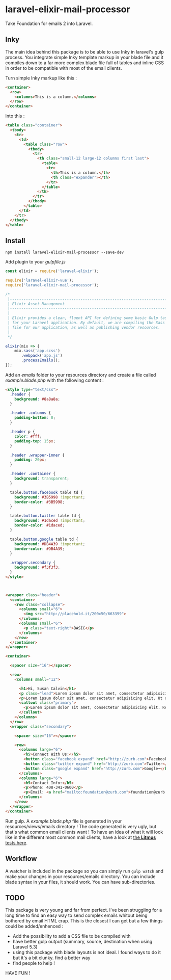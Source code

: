 # laravel-elixir-mail-processor
Take Foundation for emails 2 into Laravel.

## Inky
The main idea behind this package is to be able to use Inky in laravel's gulp process. You integrate simple Inky template markup in your blade file and it compiles down to a far more complex blade file full of tables and inline CSS in order to be compatible with most of the email clients.

Turn simple Inky markup like this :
```html
<container>
  <row>
    <columns>This is a column.</columns>
  </row>
</container>
```

Into this :
```html
<table class="container">
  <tbody>
    <tr>
      <td>
        <table class="row">
          <tbody>
            <tr>
              <th class="small-12 large-12 columns first last">
                <table>
                  <tr>
                    <th>This is a column.</th>
                    <th class="expander"></th>
                  </tr>
                </table>
              </th>
            </tr>
          </tbody>
        </table>
      </td>
    </tr>
  </tbody>
</table>
```

## Install
```
npm install laravel-elixir-mail-processor --save-dev
```

Add plugin to your *gulpfile.js*

```javascript
const elixir = require('laravel-elixir');

require('laravel-elixir-vue');
require('laravel-elixir-mail-processor');

/*
 |--------------------------------------------------------------------------
 | Elixir Asset Management
 |--------------------------------------------------------------------------
 |
 | Elixir provides a clean, fluent API for defining some basic Gulp tasks
 | for your Laravel application. By default, we are compiling the Sass
 | file for our application, as well as publishing vendor resources.
 |
 */

elixir(mix => {
    mix.sass('app.scss')
       .webpack('app.js')
       .processEmails();
});
```

Add an *emails* folder to your resources directory and create a file called *example.blade.php* with the following content :

```html
<style type="text/css">
  .header {
    background: #8a8a8a;
  }

  .header .columns {
    padding-bottom: 0;
  }

  .header p {
    color: #fff;
    padding-top: 15px;
  }

  .header .wrapper-inner {
    padding: 20px;
  }

  .header .container {
    background: transparent;
  }

  table.button.facebook table td {
    background: #3B5998 !important;
    border-color: #3B5998;
  }

  table.button.twitter table td {
    background: #1daced !important;
    border-color: #1daced;
  }

  table.button.google table td {
    background: #DB4A39 !important;
    border-color: #DB4A39;
  }

  .wrapper.secondary {
    background: #f3f3f3;
  }
</style>



<wrapper class="header">
  <container>
    <row class="collapse">
      <columns small="6">
        <img src="http://placehold.it/200x50/663399">
      </columns>
      <columns small="6">
        <p class="text-right">BASIC</p>
      </columns>
    </row>
  </container>
</wrapper>

<container>

  <spacer size="16"></spacer>

  <row>
    <columns small="12">

      <h1>Hi, Susan Calvin</h1>
      <p class="lead">Lorem ipsum dolor sit amet, consectetur adipisicing elit. Magni, iste, amet consequatur a veniam.</p>
      <p>Lorem ipsum dolor sit amet, consectetur adipisicing elit. Ut optio nulla et, fugiat. Maiores accusantium nostrum asperiores provident, quam modi ex inventore dolores id aspernatur architecto odio minima perferendis, explicabo. Lorem ipsum dolor sit amet, consectetur adipisicing elit. Minima quos quasi itaque beatae natus fugit provident delectus, magnam laudantium odio corrupti sit quam. Optio aut ut repudiandae velit distinctio asperiores?</p>
      <callout class="primary">
        <p>Lorem ipsum dolor sit amet, consectetur adipisicing elit. Reprehenderit repellendus natus, sint ea optio dignissimos asperiores inventore a molestiae dolorum placeat repellat excepturi mollitia ducimus unde doloremque ad, alias eos!</p>
      </callout>
    </columns>
  </row>
  <wrapper class="secondary">

    <spacer size="16"></spacer>

    <row>
      <columns large="6">
        <h5>Connect With Us:</h5>
        <button class="facebook expand" href="http://zurb.com">Facebook</button>
        <button class="twitter expand" href="http://zurb.com">Twitter</button>
        <button class="google expand" href="http://zurb.com">Google+</button>
      </columns>
      <columns large="6">
        <h5>Contact Info:</h5>
        <p>Phone: 408-341-0600</p>
        <p>Email: <a href="mailto:foundation@zurb.com">foundation@zurb.com</a></p>
      </columns>
    </row>
  </wrapper>
</container>
```

Run gulp. A *example.blade.php* file is generated in your resources/views/emails directory ! The code generated is very ugly, but that's what common email clients want ! To have an idea of what it will look like in the different most common mail clients, have a look at [the **Litmus** tests here](https://litmus.com/checklist/emails/public/eb690d2).

## Workflow
A watcher is included in the package so you can simply run ```gulp watch``` and make your changes in your resources/emails directory. You can include blade syntax in your files, it should work. You can have sub-directories.

## TODO
This package is very young and far from perfect. I've been struggling for a long time to find an easy way to send complex emails whitout being bothered by email HTML crap. This is the closest I can get but a few things could be added/enhenced :
- Add the possibility to add a CSS file to be compiled with
- have better gulp output (summary, source, destination when using Laravel 5.3)
- using this package with blade layouts is not ideal. I found ways to do it but it's a bit clunky. find a better way
- find people to help !

HAVE FUN !
